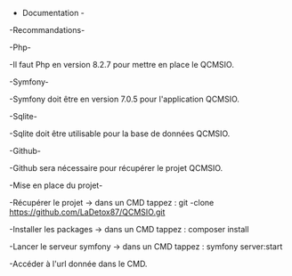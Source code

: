 - Documentation -

-Recommandations-

  -Php-
  
  -Il faut Php en version 8.2.7 pour mettre en place le QCMSIO.

  -Symfony-
  
  -Symfony doit être en version 7.0.5 pour l'application QCMSIO.

  -Sqlite-
  
  -Sqlite doit être utilisable pour la base de données QCMSIO.

  -Github-
  
  -Github sera nécessaire pour récupérer le projet QCMSIO.
  

-Mise en place du projet-

  -Récupérer le projet -> dans un CMD tappez : git -clone https://github.com/LaDetox87/QCMSIO.git
  
  -Installer les packages -> dans un CMD tappez : composer install
  
  -Lancer le serveur symfony -> dans un CMD tappez : symfony server:start
  
  -Accéder à l'url donnée dans le CMD.

